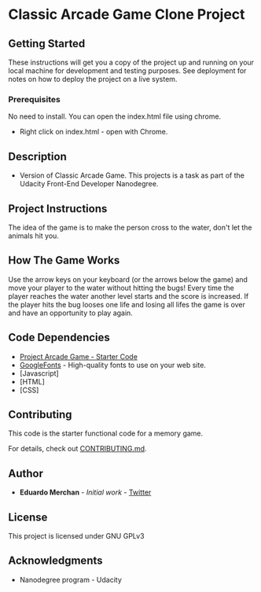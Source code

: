# Classic Arcade Game Clone Project


## Getting Started
These instructions will get you a copy of the project up and running on your local machine for development and testing purposes. See deployment for notes on how to deploy the project on a live system.

### Prerequisites

No need to install. You can open the index.html file using chrome.

* Right click on index.html - open with Chrome.

## Description

* Version of Classic Arcade Game. This projects is a task as part of the Udacity Front-End Developer Nanodegree.

## Project Instructions

The idea of the game is to make the person cross to the water, don't let the animals hit you.

## How The Game Works

Use the arrow keys on your keyboard (or the arrows below the game) and move your player to the water without hitting the bugs!
Every time the player reaches the water another level starts and the score is increased.
If the player hits the bug looses one life and losing all lifes the game is over and have an opportunity to play again.


## Code Dependencies

* [Project Arcade Game - Starter Code](https://github.com/udacity/frontend-nanodegree-arcade-game)
* [GoogleFonts](https://fonts.googleapis.com/css?family=Roboto:300,400,500) - High-quality fonts to use on your web site.
* [Javascript]
* [HTML]
* [CSS]

## Contributing

This code is the starter functional code for a memory game.

For details, check out [CONTRIBUTING.md](CONTRIBUTING.md).

## Author

* **Eduardo Merchan** - *Initial work* - [Twitter](https://twitter.com/guasho)


## License

This project is licensed under GNU GPLv3

## Acknowledgments

* Nanodegree program - Udacity
